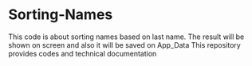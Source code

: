 # Sorting-Names
This code is about sorting names based on last name. The result will be shown on screen and also it will be saved on App_Data
This repository provides codes and technical documentation